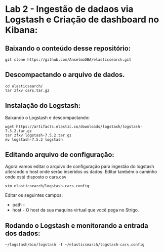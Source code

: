 # Lab 2 - Ingestão de dadaos via Logstash e Criação de dashboard no Kibana:

## Baixando o conteúdo desse repositório:
```
git clone https://github.com/AnselmoDBA/elasticsearch.git
```
## Descompactando o arquivo de dados.
```
cd elasticsearch/
tar zfxv cars.tar.gz
```

## Instalação do Logstash:
Baixando o Logstash e descompactando:
```
wget https://artifacts.elastic.co/downloads/logstash/logstash-7.5.2.tar.gz
tar zfxv logstash-7.5.2.tar.gz
mv logstash-7.5.2 logstash
```

## Editando arquivo de configuração:
Agora vamos editar o arquivo de configuração para ingestão do logstash alterando o host onde serão inseridos os dados. Editar também o caminho onde está disposto o cars.csv
```
vim elasticsearch/logstash-cars.config
```
Editar os seguintes campos:
* path - 
* host - O host da sua maquina virtual que você pega no Strigo.

## Rodando o Logstash e monitorando a entrada dos dados:
```
~/logstash/bin/logstash -f ~/elasticsearch/logstash-cars.config
```
